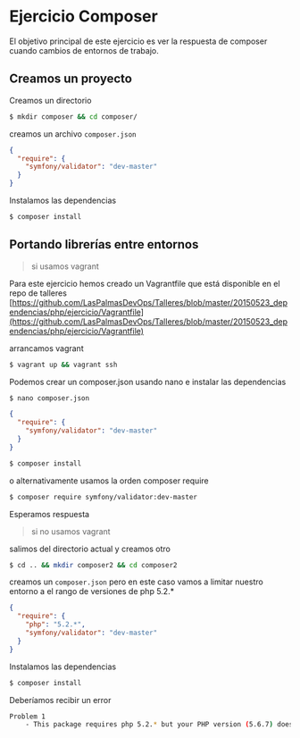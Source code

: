 # Ejercicio Composer

El objetivo principal de este ejercicio es ver la respuesta de composer cuando
cambios de entornos de trabajo.

## Creamos un proyecto

Creamos un directorio

```sh
$ mkdir composer && cd composer/
```

creamos un archivo `composer.json`

```json
{
  "require": {
    "symfony/validator": "dev-master"
  }
}
```

Instalamos las dependencias

```sh
$ composer install
```

## Portando librerías entre entornos

>si usamos vagrant

Para este ejercicio hemos creado un Vagrantfile que está disponible en el repo de talleres [https://github.com/LasPalmasDevOps/Talleres/blob/master/20150523_dependencias/php/ejercicio/Vagrantfile](https://github.com/LasPalmasDevOps/Talleres/blob/master/20150523_dependencias/php/ejercicio/Vagrantfile)

arrancamos vagrant

```sh
$ vagrant up && vagrant ssh
```

Podemos crear un composer.json usando nano e instalar las dependencias

```sh
$ nano composer.json
```

```json
{
  "require": {
    "symfony/validator": "dev-master"
  }
}
```

```sh
$ composer install
```

o alternativamente usamos la orden composer require

```sh
$ composer require symfony/validator:dev-master
```

Esperamos respuesta

>si no usamos vagrant

salimos del directorio actual y creamos otro

```sh
$ cd .. && mkdir composer2 && cd composer2
```

creamos un `composer.json` pero en este caso vamos a limitar nuestro
entorno a el rango de versiones de php 5.2.*

```json
{
  "require": {
    "php": "5.2.*",
    "symfony/validator": "dev-master"
  }
}
```

Instalamos las dependencias

```sh
$ composer install
```

Deberíamos recibir un error

```sh
Problem 1
    - This package requires php 5.2.* but your PHP version (5.6.7) does not satisfy that requirement.
```
